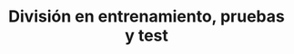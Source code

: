 ---
slug: division-en-entrenamiento-pruebas-y-test
title: División en entrenamiento, pruebas y test
navigation: [
	{
		side: "left",
		title: "Selección de características",
		link: "seleccion-de-caracteristicas",
	},
	{
		side: "right",
		title: "Balanceo de datos",
		link: "balanceo-de-datos",
	},
]
---